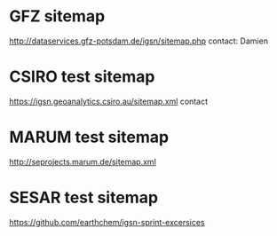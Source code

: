 # GFZ sitemap

http://dataservices.gfz-potsdam.de/igsn/sitemap.php
contact: Damien

# CSIRO test sitemap

https://igsn.geoanalytics.csiro.au/sitemap.xml
contact 

# MARUM test sitemap
http://seprojects.marum.de/sitemap.xml

# SESAR test sitemap
https://github.com/earthchem/igsn-sprint-excersices
